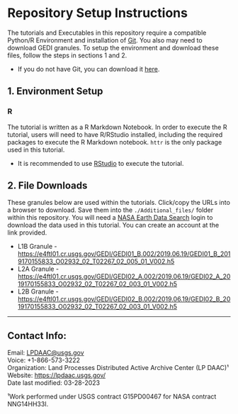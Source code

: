 # Repository Setup Instructions

The tutorials and Executables in this repository require a compatible Python/R Environment and installation of [Git](https://git-scm.com/downloads). You also may need to download GEDI granules. To setup the environment and download these files, follow the steps in sections 1 and 2.  

+ If you do not have Git, you can download it [here](https://git-scm.com/downloads).  

## 1. Environment Setup  

### R  

The tutorial is written as a R Markdown Notebook. In order to execute the R tutorial, users will need to have R/RStudio installed, including the required packages to execute the R Markdown notebook. `httr` is the only package used in this tutorial.  

+ It is recommended to use [RStudio](https://www.rstudio.com/) to execute the tutorial.  

## 2. File Downloads  

These granules below are used within the tutorials. Click/copy the URLs into a browser to download. Save them into the `./Additional_files/` folder within this repository. You will need a [NASA Earth Data Search](https://search.earthdata.nasa.gov/search) login to download the data used in this tutorial. You can create an account at the link provided.  

+ L1B Granule - <https://e4ftl01.cr.usgs.gov/GEDI/GEDI01_B.002/2019.06.19/GEDI01_B_2019170155833_O02932_02_T02267_02_005_01_V002.h5>  
+ L2A Granule - <https://e4ftl01.cr.usgs.gov/GEDI/GEDI02_A.002/2019.06.19/GEDI02_A_2019170155833_O02932_02_T02267_02_003_01_V002.h5>  
+ L2B Granule - <https://e4ftl01.cr.usgs.gov/GEDI/GEDI02_B.002/2019.06.19/GEDI02_B_2019170155833_O02932_02_T02267_02_003_01_V002.h5>  

---

## Contact Info:  

Email: LPDAAC@usgs.gov  
Voice: +1-866-573-3222  
Organization: Land Processes Distributed Active Archive Center (LP DAAC)¹  
Website: <https://lpdaac.usgs.gov/>  
Date last modified: 03-28-2023  

¹Work performed under USGS contract G15PD00467 for NASA contract NNG14HH33I.  
